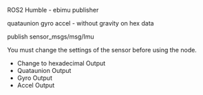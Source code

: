 ROS2 Humble - ebimu publisher

quataunion
gyro
accel - without gravity
on hex data

publish sensor_msgs/msg/Imu

You must change the settings of the sensor before using the node.
- Change to hexadecimal Output
- Quataunion Output
- Gyro Output
- Accel Output

